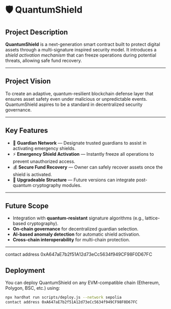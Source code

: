 # 🛡️ QuantumShield

## Project Description
**QuantumShield** is a next-generation smart contract built to protect digital assets through a multi-signature inspired security model. It introduces a *shield activation mechanism* that can freeze operations during potential threats, allowing safe fund recovery.

---

## Project Vision
To create an adaptive, quantum-resilient blockchain defense layer that ensures asset safety even under malicious or unpredictable events. QuantumShield aspires to be a standard in decentralized security governance.

---

## Key Features
- 🔐 **Guardian Network** — Designate trusted guardians to assist in activating emergency shields.  
- ⚡ **Emergency Shield Activation** — Instantly freeze all operations to prevent unauthorized access.  
- 💰 **Secure Fund Recovery** — Owner can safely recover assets once the shield is activated.  
- 🧩 **Upgradeable Structure** — Future versions can integrate post-quantum cryptography modules.  

---

## Future Scope
- Integration with **quantum-resistant** signature algorithms (e.g., lattice-based cryptography).  
- **On-chain governance** for decentralized guardian selection.  
- **AI-based anomaly detection** for automatic shield activation.  
- **Cross-chain interoperability** for multi-chain protection.

---
contact address 0xA647aE7b2f51A12d73eCc5634f949CF98F0D67FC

## Deployment
You can deploy QuantumShield on any EVM-compatible chain (Ethereum, Polygon, BSC, etc.) using:
```bash
npx hardhat run scripts/deploy.js --network sepolia
contact address 0xA647aE7b2f51A12d73eCc5634f949CF98F0D67FC


